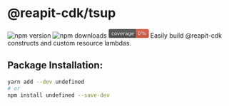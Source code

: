# @reapit-cdk/tsup
![npm version](https://img.shields.io/npm/v/@reapit-cdk/tsup) ![npm downloads](https://img.shields.io/npm/dm/@reapit-cdk/tsup) <svg xmlns="http://www.w3.org/2000/svg" xmlns:xlink="http://www.w3.org/1999/xlink" width="90" height="20" role="img" aria-label="coverage: 0%"><title>coverage: 0%</title><linearGradient id="s" x2="0" y2="100%"><stop offset="0" stop-color="#bbb" stop-opacity=".1"/><stop offset="1" stop-opacity=".1"/></linearGradient><clipPath id="r"><rect width="90" height="20" rx="3" fill="#fff"/></clipPath><g clip-path="url(#r)"><rect width="61" height="20" fill="#555"/><rect x="61" width="29" height="20" fill="#e05d44"/><rect width="90" height="20" fill="url(#s)"/></g><g fill="#fff" text-anchor="middle" font-family="Verdana,Geneva,DejaVu Sans,sans-serif" text-rendering="geometricPrecision" font-size="110"><text aria-hidden="true" x="315" y="150" fill="#010101" fill-opacity=".3" transform="scale(.1)" textLength="510">coverage</text><text x="315" y="140" transform="scale(.1)" fill="#fff" textLength="510">coverage</text><text aria-hidden="true" x="745" y="150" fill="#010101" fill-opacity=".3" transform="scale(.1)" textLength="190">0%</text><text x="745" y="140" transform="scale(.1)" fill="#fff" textLength="190">0%</text></g></svg>
Easily build @reapit-cdk constructs and custom resource lambdas.
## Package Installation:
```sh
yarn add --dev undefined
# or
npm install undefined --save-dev
```